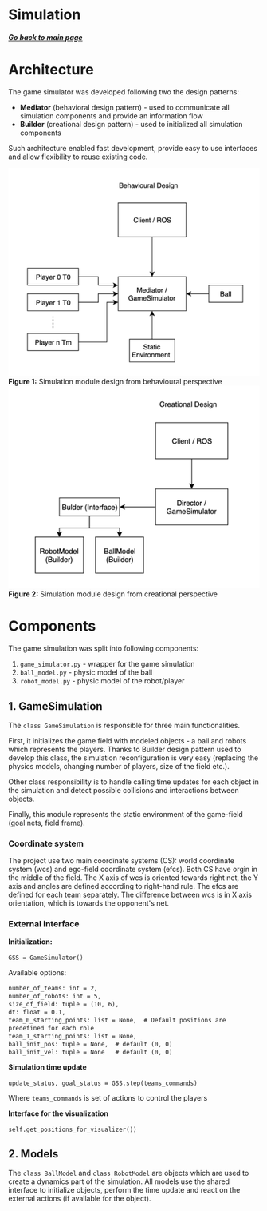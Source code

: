 # Simulation 
##### [Go back to main page](../Documentation.md)

# Architecture
The game simulator was developed following two the design patterns: 
* __Mediator__ (behavioral design pattern) - used to communicate all simulation components and provide an information flow
* __Builder__ (creational design pattern) - used to initialized all simulation components
  
Such architecture enabled fast development, provide easy to use interfaces and allow flexibility to reuse
existing code.

![Behavioural Design](Figures/Simulation_behavior.png)
__Figure 1:__ Simulation module design from behavioural perspective
![Creational Design](Figures/Simulation_creation.png)
__Figure 2:__ Simulation module design from creational perspective

# Components
The game simulation was split into following components:
1. ```game_simulator.py``` - wrapper for the game simulation  
2. ```ball_model.py``` - physic model of the ball 
3. ```robot_model.py``` - physic model of the robot/player

## 1. GameSimulation
The ```class GameSimulation``` is responsible for three main functionalities. 

First, it initializes the game field with modeled objects - a ball and robots which represents the players. 
Thanks to Builder design pattern used to develop this class, the simulation reconfiguration is very easy 
(replacing the physics models, changing number of players, size of the field etc.). 

Other class responsibility is to handle calling time updates for each object in the simulation and detect possible collisions and interactions between objects. 

Finally, this module represents the static environment of the game-field (goal nets, field frame).

### Coordinate system
The project use two main coordinate systems (CS): world coordinate system (wcs) and ego-field coordinate system (efcs). 
Both CS have orgin in the middle of the field. The X axis of wcs is oriented towards right net, the Y axis and angles are defined according to right-hand rule.
The efcs are defined for each team separately. The difference between wcs is in X axis orientation, which is towards the opponent's net.

### External interface
__Initialization:__

```GSS = GameSimulator()```

Available options:
```
number_of_teams: int = 2, 
number_of_robots: int = 5,
size_of_field: tuple = (10, 6), 
dt: float = 0.1,
team_0_starting_points: list = None,  # Default positions are predefined for each role
team_1_starting_points: list = None,
ball_init_pos: tuple = None,  # default (0, 0)
ball_init_vel: tuple = None   # default (0, 0)
```

__Simulation time update__

```update_status, goal_status = GSS.step(teams_commands)```

Where ```teams_commands``` is set of actions to control the players

__Interface for the visualization__

```self.get_positions_for_visualizer())```

## 2. Models
The ```class BallModel``` and ```class RobotModel``` are objects which are used to create a dynamics part of the simulation. All models use the shared interface to initialize objects, 
perform the time update and react on the external actions (if available for the object).



